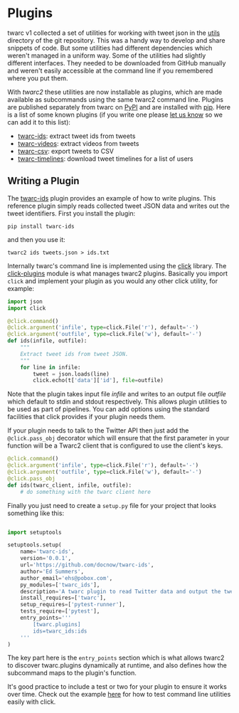 # Plugins

twarc v1 collected a set of utilities for working with tweet json in the
[utils] directory of the git repository. This was a handy way to develop and
share snippets of code. But some utilities had different dependencies which
weren't managed in a uniform way. Some of the utilities had slightly different
interfaces. They needed to be downloaded from GitHub manually and weren't
easily accessible at the command line if you remembered where you put them.

With *twarc2* these utilities are now installable as plugins, which are made
available as subcommands using the same twarc2 command line. Plugins are
published separately from twarc on [PyPI] and are installed with [pip]. Here is
a list of some known plugins (if you write one please [let us know] so we can
add it to this list):

* [twarc-ids](https://pypi.org/project/twarc-ids/): extract tweet ids from tweets
* [twarc-videos](https://pypi.org/project/twarc-videos): extract videos from tweets
* [twarc-csv](https://pypi.org/project/twarc-csv/): export tweets to CSV
* [twarc-timelines](https://pypi.org/project/twarc-timelines): download tweet timelines for a list of users

## Writing a Plugin

The [twarc-ids] plugin provides an example of how to write plugins. This
reference plugin simply reads collected tweet JSON data and writes out the tweet
identifiers. First you install the plugin:

    pip install twarc-ids

and then you use it:

    twarc2 ids tweets.json > ids.txt

Internally twarc's command line is implemented using the [click] library. The
[click-plugins] module is what manages twarc2 plugins. Basically you import
`click` and implement your plugin as you would any other click utility, for
example:

```python
import json
import click

@click.command()
@click.argument('infile', type=click.File('r'), default='-')
@click.argument('outfile', type=click.File('w'), default='-')
def ids(infile, outfile):
    """
    Extract tweet ids from tweet JSON.
    """
    for line in infile:
        tweet = json.loads(line)
        click.echo(t['data']['id'], file=outfile)
```

Note that the plugin takes input file *infile* and writes to an output file
*outfile* which default to stdin and stdout respectively. This allows plugin
utilities to be used as part of pipelines. You can add options using the
standard facilities that click provides if your plugin needs them.

If your plugin needs to talk to the Twitter API then just add the
`@click.pass_obj` decorator which will ensure that the first parameter in
your function will be a Twarc2 client that is configured to use the
client's keys.

```python
@click.command()
@click.argument('infile', type=click.File('r'), default='-')
@click.argument('outfile', type=click.File('w'), default='-')
@click.pass_obj
def ids(twarc_client, infile, outfile):
    # do something with the twarc client here
```

Finally you just need to create a `setup.py` file for your project that
looks something like this:

```python

import setuptools

setuptools.setup(
    name='twarc-ids',
    version='0.0.1',
    url='https://github.com/docnow/twarc-ids',
    author='Ed Summers',
    author_email='ehs@pobox.com',
    py_modules=['twarc_ids'],
    description='A twarc plugin to read Twitter data and output the tweet ids',
    install_requires=['twarc'],
    setup_requires=['pytest-runner'],
    tests_require=['pytest'],
    entry_points='''
        [twarc.plugins]
        ids=twarc_ids:ids
    '''
)
```

The key part here is the `entry_points` section which is what allows twarc2 to
discover twarc.plugins dynamically at runtime, and also defines how the
subcommand maps to the plugin's function.

It's good practice to include a test or two for your plugin to ensure it works
over time. Check out the example [here] for how to test command line utilities
easily with click.

[twarc-ids]: https://github.com/docnow/twarc-ids/
[PyPI]: https://python.org/pypi/
[pip]: https://pip.pypa.io/en/stable/
[click]: https://click.palletsprojects.com/
[click-plugins]: https://github.com/click-contrib/click-plugins
[here]: https://github.com/DocNow/twarc-ids/blob/main/test_twarc_ids.py
[let us know]: https://github.com/docnow/twarc/issues/
[utils]: https://github.com/DocNow/twarc/tree/main/utils
